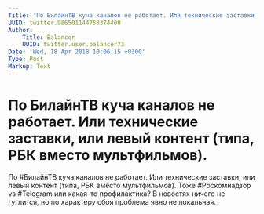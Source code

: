 ```yaml
---
Title: 'По БилайнТВ куча каналов не работает. Или технические заставки, или левый контент (типа, РБК вместо мультфильмов).'
UUID: twitter.986501144758374400
Author:
    Title: Balancer
    UUID: twitter.user.balancer73
Date: 'Wed, 18 Apr 2018 10:06:15 +0300'
Type: Post
Markup: Text
---
```


# По БилайнТВ куча каналов не работает. Или технические заставки, или левый контент (типа, РБК вместо мультфильмов).

По #БилайнТВ куча каналов не работает. Или технические
заставки, или левый контент (типа, РБК вместо мультфильмов).
 Тоже #Роскомнадзор vs #Telegram или какая-то профилактика?
В новостях ничего не гуглится, но по характеру сбоя проблема
явно не локальная.
